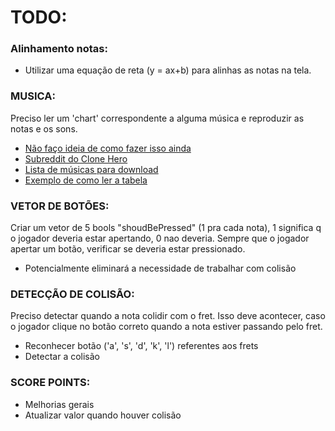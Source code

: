 # TODO:

### Alinhamento notas:
- Utilizar uma equação de reta (y = ax+b) para alinhas as notas na tela.

### MUSICA:
Preciso ler um 'chart' correspondente a alguma música e reproduzir as notas e os sons.
- [Não faço ideia de como fazer isso ainda](https://gfycat.com/corruptenviousarcherfish-help-rescue-save)
- [Subreddit do Clone Hero](https://www.reddit.com/r/CloneHero/comments/7caylm/how_to_install_clone_hero_and_all_the_files_you/)
- [Lista de músicas para download](https://docs.google.com/spreadsheets/d/13B823ukxdVMocowo1s5XnT3tzciOfruhUVePENKc01o/htmlview?usp=drive_web)
- [Exemplo de como ler a tabela](https://github.com/Nethermaker/PyHero/blob/master/PyHero.py#L120)

### VETOR DE BOTÕES:
Criar um vetor de 5 bools "shoudBePressed" (1 pra cada nota), 1 significa q o jogador deveria estar apertando, 0 nao deveria. Sempre que o jogador apertar um botão, verificar se deveria estar pressionado.
- Potencialmente eliminará a necessidade de trabalhar com colisão

### DETECÇÃO DE COLISÃO:
Preciso detectar quando a nota colidir com o fret. Isso deve acontecer, caso o jogador clique no botão correto quando a nota estiver passando pelo fret.
- Reconhecer botão ('a', 's', 'd', 'k', 'l') referentes aos frets
- Detectar a colisão

### SCORE POINTS:
- Melhorias gerais
- Atualizar valor quando houver colisão
